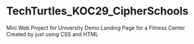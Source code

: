 # TechTurtles_KOC29_CipherSchools
Mini Web Project for University
Demo Landing Page for a Fitness Center
Created by just using CSS and HTML
